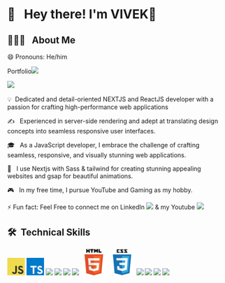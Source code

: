   <h1>👋 &nbsp; Hey there! I'm VIVEK👋</h1> 
 <h2>👨🏻‍💻 &nbsp; About Me</h2> 
 <p>😄 Pronouns: He/him</p>

 <p>Portfolio<code><a target="_blank" href = "https://vivekcse.in"><img height="40" src="https://img.icons8.com/dusk/64/000000/home--v1.png"></a></code> </p>

<code><a target="_blank" href="https://vivekcse.in"><img  src="https://raw.githubusercontent.com/vivekcsein/githost/main/images/vivekcse/vivekcsebannerv102.png"></a></code>

<p>
💡&nbsp; Dedicated and detail-oriented NEXTJS and ReactJS developer with a passion for crafting high-performance web applications
</p>

<p> 
✍️ &nbsp; Experienced in server-side rendering and adept at translating design concepts into seamless responsive user interfaces. 
</p>

<p>
🎓 &nbsp; As a JavaScript developer, I embrace the challenge of crafting seamless, responsive, and visually stunning web applications.
</p>

<p>
🌱 &nbsp; I use Nextjs with Sass & tailwind for creating stunning appealing websites and gsap for beautiful animations.
</p>

<p>
🎮 &nbsp; In my free time, I pursue YouTube and Gaming as my hobby.
</p>

<p>
⚡ Fun fact: Feel Free to connect me on LinkedIn  <code><a target="_blank" href = "https://www.linkedin.com/in/vivekcsein/"><img height="40" src="https://img.icons8.com/color/96/000000/linkedin.png"></a></code> & my Youtube <code><a target="_blank" href = "https://www.youtube.com/@vivekcsein"><img height="40" src="https://img.icons8.com/color/96/000000/youtube.png"></a></code>
</p>

<h2>🛠 &nbsp;Technical Skills</h2>

<code><a href = "https://developer.mozilla.org/en-US/docs/Web/JavaScript"><img height="40" src="https://raw.githubusercontent.com/github/explore/80688e429a7d4ef2fca1e82350fe8e3517d3494d/topics/javascript/javascript.png"></a></code>
<code><a href = "https://www.typescriptlang.org/"><img height="40" src="https://raw.githubusercontent.com/github/explore/80688e429a7d4ef2fca1e82350fe8e3517d3494d/topics/typescript/typescript.png"></a></code>
<code><a target="_blank" href = "https://github.com/vivekcsein/ReactDev"><img height="50" src="https://raw.githubusercontent.com/vivekcsein/githost/main/icons/reactjs.png"></a></code>
<code><a target="_blank" href = "https://nextjs.org/"><img height="40" src="https://raw.githubusercontent.com/vivekcsein/githost/main/icons/nextjs.png"></a></code>
<code><a target="_blank" href = "https://swiperjs.com/"><img height="40" src="https://swiperjs.com/images/swiper-logo.svg"></a></code>
<code><a target="_blank" href = "https://next-auth.js.org/"><img height="40" src="https://next-auth.js.org/img/logo/logo-xs.png"></a></code>
<code><a href = "https://developer.mozilla.org/en-US/docs/Web/Guide/HTML/HTML5"><img height="60" src="https://raw.githubusercontent.com/github/explore/80688e429a7d4ef2fca1e82350fe8e3517d3494d/topics/html/html.png"></a></code>
<code><a href = "https://developer.mozilla.org/en-US/docs/Archive/CSS3"><img height="60" src="https://raw.githubusercontent.com/github/explore/80688e429a7d4ef2fca1e82350fe8e3517d3494d/topics/css/css.png"></a></code>
<code><a target="_blank" href = "https://playvalorant.com/"><img height="40" src="https://img.icons8.com/color/96/valorant.png"></a></code>
<code><a target="_blank" href="https://www.facebook.com/frenzzstudios/"><img  height="40" src="https://raw.githubusercontent.com/vivekcsein/githost/main/icons/sparkar.png"></a></code>
<code><a target="_blank" href="https://lensstudio.snapchat.com/creator/V982actisjLPNL_XCrRVrA"><img  height="40" src="https://raw.githubusercontent.com/vivekcsein/githost/main/icons/lens_studio.png"></a></code>
<code><a target="_blank" href="https://vivekcsein.github.io/gsap-animations/"><img  height="40" src="https://raw.githubusercontent.com/vivekcsein/githost/main/icons/gsap.png"></a></code>
